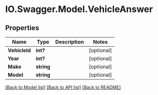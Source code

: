 # IO.Swagger.Model.VehicleAnswer
## Properties

Name | Type | Description | Notes
------------ | ------------- | ------------- | -------------
**VehicleId** | **int?** |  | [optional] 
**Year** | **int?** |  | [optional] 
**Make** | **string** |  | [optional] 
**Model** | **string** |  | [optional] 

[[Back to Model list]](../README.md#documentation-for-models) [[Back to API list]](../README.md#documentation-for-api-endpoints) [[Back to README]](../README.md)


